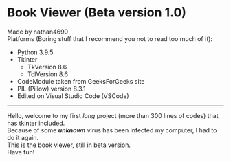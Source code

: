 # Book Viewer (Beta version 1.0)
Made by nathan4690 <br>
Platforms (Boring stuff that I recommend you not to read too much of it):
- Python 3.9.5
- Tkinter
  + TkVersion 8.6
  + TclVersion 8.6
- CodeModule taken from GeeksForGeeks site
- PIL (Pillow) version 8.3.1
- Edited on Visual Studio Code (VSCode)

-------------------
Hello, welcome to my first *long* project (more than 300 lines of codes) that has tkinter included. <br>
Because of some ***unknown*** virus has been infected my computer, I had to do it again.<br>
This is the book viewer, still in beta version.<br>
Have fun!
